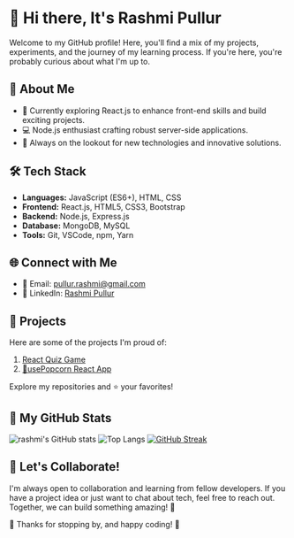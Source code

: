 # 👋 Hi there, It's Rashmi Pullur 

Welcome to my GitHub profile! Here, you'll find a mix of my projects, experiments, and the journey of my learning process.
If you're here, you're probably curious about what I'm up to.

## 🚧 About Me

- 🌱 Currently exploring React.js to enhance front-end skills and build exciting projects.
- 💻 Node.js enthusiast crafting robust server-side applications.
- 🔭 Always on the lookout for new technologies and innovative solutions.

## 🛠️ Tech Stack

- **Languages:** JavaScript (ES6+), HTML, CSS
- **Frontend:** React.js, HTML5, CSS3, Bootstrap
- **Backend:** Node.js, Express.js
- **Database:** MongoDB, MySQL
- **Tools:** Git, VSCode, npm, Yarn

## 🌐 Connect with Me

- 📧 Email: pullur.rashmi@gmail.com
- 💼 LinkedIn: [Rashmi Pullur](https://www.linkedin.com/in/rashmi-pullur)

## 🌟 Projects

Here are some of the projects I'm proud of:

1. [React Quiz Game](https://github.com/rashmipullur/React-quiz)
2. [🍿usePopcorn React App](https://github.com/rashmipullur/usePopcorn)

Explore my repositories and ⭐️ your favorites!

## 🌟 My GitHub Stats

![rashmi's GitHub stats](https://github-readme-stats.vercel.app/api?username=rashmipullur&show_icons=true&hide=contribs&theme=transparent)
![Top Langs](https://github-readme-stats.vercel.app/api/top-langs/?username=rashmipullur&layout=compact)
[![GitHub Streak](https://github-readme-streak-stats.herokuapp.com?user=rashmipullur&theme=transparent)](https://git.io/streak-stats)
<!--[![GitHub Streak](https://streak-stats.demolab.com/?user=rashmipullur)](https://git.io/streak-stats)-->

## 🤝 Let's Collaborate!

I'm always open to collaboration and learning from fellow developers. If you have a project idea or just want to chat about tech, feel free to reach out. Together, we can build something amazing! 🚀

🙏 Thanks for stopping by, and happy coding! 🎉


